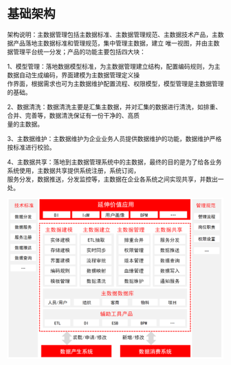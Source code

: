 # 基础架构

架构说明：主数据管理包括主数据标准、主数据管理规范、主数据技术产品，主数据产品落地主数据标准和管理规范，集中管理主数据，建立 唯一视图，并由主数据管理平台统一分发；产品的功能主要包括四大块：

1、模型管理：落地数据模型标准，为主数据管理建立结构，配置编码规则，为主数据自动生成编码，界面建模为主数据管理定义操  
                作界面，根据需求也可为主数据维护配置流程、权限模型，模型管理是主数据管理的基础。

2、数据清洗：数据清洗主要是汇集主数据，并对汇集的数据进行清洗，如排重、合并、完善等，数据清洗保证有一份干净的、高质  
                量的主数据。

3、主数据维护：主数据维护为企业业务人员提供数据维护的功能，数据维护严格按标准进行校验。

4、主数据共享：落地到主数据管理系统中的主数据，最终的目的是为了给各业务系统使用，主数据共享提供系统注册，系统订阅，  
                服务分发，数据推送，分发监控等，主数据在企业各系统之间实现共享，并数出一处。

![](/articles/mdm/1-/images/1.png)

